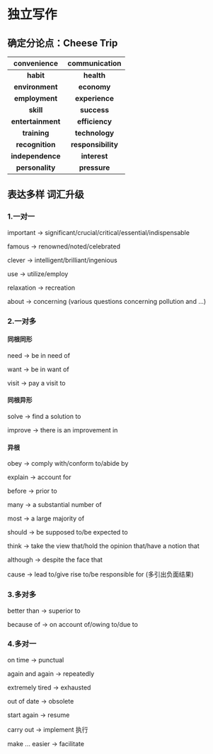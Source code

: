 # 独立写作

## 确定分论点：Cheese Trip

|    convenience    |   communication    |
| :---------------: | :----------------: |
|     **habit**     |     **health**     |
|  **environment**  |    **economy**     |
|  **employment**   |   **experience**   |
|     **skill**     |    **success**     |
| **entertainment** |   **efficiency**   |
|   **training**    |   **technology**   |
|  **recognition**  | **responsibility** |
| **independence**  |    **interest**    |
|  **personality**  |    **pressure**    |

## 表达多样 词汇升级

### 1.一对一

important -> significant/crucial/critical/essential/indispensable

famous -> renowned/noted/celebrated

clever -> intelligent/brilliant/ingenious

use -> utilize/employ

relaxation -> recreation

about -> concerning (various questions concerning pollution and ...)

### 2.一对多

#### 同根同形

need -> be in need of

want -> be in want of

visit -> pay a visit to

#### 同根异形

solve -> find a solution to

improve -> there is an improvement in

#### 异根

obey -> comply with/conform to/abide by

explain -> account for

before -> prior to

many -> a substantial number of

most -> a large majority of

should -> be supposed to/be expected to

think -> take the view that/hold the opinion that/have a notion that

although -> despite the face that

cause -> lead to/give rise to/be responsible for (多引出负面结果)

### 3.多对多

better than -> superior to

because of -> on account of/owing to/due to

### 4.多对一

on time ->  punctual

again and again -> repeatedly

extremely tired -> exhausted

out of date -> obsolete

start again -> resume

carry out -> implement 执行

make ... easier -> facilitate